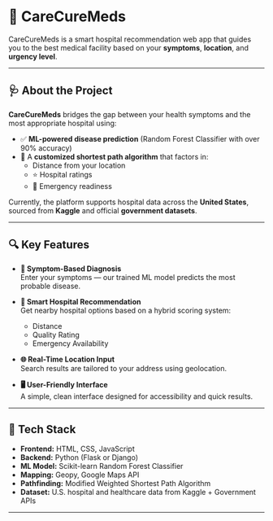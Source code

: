 # 💊 CareCureMeds
  
CareCureMeds is a smart hospital recommendation web app that guides you to the best medical facility based on your **symptoms**, **location**, and **urgency level**.

---

## 🩺 About the Project

**CareCureMeds** bridges the gap between your health symptoms and the most appropriate hospital using:

- ✅ **ML-powered disease prediction** (Random Forest Classifier with over 90% accuracy)
- 📍 A **customized shortest path algorithm** that factors in:
  - Distance from your location
  - ⭐ Hospital ratings
  - 🚨 Emergency readiness

Currently, the platform supports hospital data across the **United States**, sourced from **Kaggle** and official **government datasets**.

---

## 🔍 Key Features

- **🧠 Symptom-Based Diagnosis**  
  Enter your symptoms — our trained ML model predicts the most probable disease.

- **📍 Smart Hospital Recommendation**  
  Get nearby hospital options based on a hybrid scoring system:
  - Distance
  - Quality Rating
  - Emergency Availability

- **🌐 Real-Time Location Input**  
  Search results are tailored to your address using geolocation.

- **🖥️ User-Friendly Interface**  
  A simple, clean interface designed for accessibility and quick results.

---

## 🧠 Tech Stack

- **Frontend:** HTML, CSS, JavaScript  
- **Backend:** Python (Flask or Django)  
- **ML Model:** Scikit-learn Random Forest Classifier  
- **Mapping:** Geopy, Google Maps API  
- **Pathfinding:** Modified Weighted Shortest Path Algorithm  
- **Dataset:** U.S. hospital and healthcare data from Kaggle + Government APIs

---


